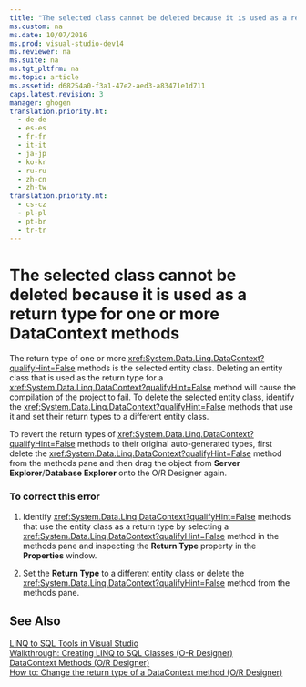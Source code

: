 ```yaml
---
title: "The selected class cannot be deleted because it is used as a return type for one or more DataContext methods"
ms.custom: na
ms.date: 10/07/2016
ms.prod: visual-studio-dev14
ms.reviewer: na
ms.suite: na
ms.tgt_pltfrm: na
ms.topic: article
ms.assetid: d68254a0-f3a1-47e2-aed3-a83471e1d711
caps.latest.revision: 3
manager: ghogen
translation.priority.ht: 
  - de-de
  - es-es
  - fr-fr
  - it-it
  - ja-jp
  - ko-kr
  - ru-ru
  - zh-cn
  - zh-tw
translation.priority.mt: 
  - cs-cz
  - pl-pl
  - pt-br
  - tr-tr
---
```

# The selected class cannot be deleted because it is used as a return type for one or more DataContext methods
The return type of one or more <xref:System.Data.Linq.DataContext?qualifyHint=False> methods is the selected entity class. Deleting an entity class that is used as the return type for a <xref:System.Data.Linq.DataContext?qualifyHint=False> method will cause the compilation of the project to fail. To delete the selected entity class, identify the <xref:System.Data.Linq.DataContext?qualifyHint=False> methods that use it and set their return types to a different entity class.  
  
 To revert the return types of <xref:System.Data.Linq.DataContext?qualifyHint=False> methods to their original auto-generated types, first delete the <xref:System.Data.Linq.DataContext?qualifyHint=False> method from the methods pane and then drag the object from **Server Explorer**/**Database Explorer** onto the O/R Designer again.  
  
### To correct this error  
  
1.  Identify <xref:System.Data.Linq.DataContext?qualifyHint=False> methods that use the entity class as a return type by selecting a <xref:System.Data.Linq.DataContext?qualifyHint=False> method in the methods pane and inspecting the **Return Type** property in the **Properties** window.  
  
2.  Set the **Return Type** to a different entity class or delete the <xref:System.Data.Linq.DataContext?qualifyHint=False> method from the methods pane.  
  
## See Also  
 [LINQ to SQL Tools in Visual Studio](../VS_raddata/LINQ-to-SQL-Tools-in-Visual-Studio2.md)   
 [Walkthrough: Creating LINQ to SQL Classes (O-R Designer)](../Topic/Walkthrough:%20Creating%20LINQ%20to%20SQL%20Classes%20\(O-R%20Designer\).md)   
 [DataContext Methods (O/R Designer)](../VS_raddata/DataContext-Methods--O-R-Designer-.md)   
 [How to: Change the return type of a DataContext method (O/R Designer)](../VS_raddata/How-to--Change-the-return-type-of-a-DataContext-method--O-R-Designer-.md)